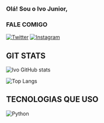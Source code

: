 
### Olá! Sou o Ivo Junior,

### FALE COMIGO

[![Twitter](https://img.shields.io/badge/Twitter-1DA1F2?style=for-the-badge&logo=twitter&logoColor=white)](https://twitter.com/IvonaldoJo)
[![Instagram](https://img.shields.io/badge/Instagram-E4405F?style=for-the-badge&logo=instagram&logoColor=white)](https://www.instagram.com/ivo.junior07/)

## GIT STATS

![Ivo GitHub stats](https://github-readme-stats.vercel.app/api?username=Ivojunior07&show_icons=true&theme=radical)


![Top Langs](https://github-readme-stats.vercel.app/api/top-langs/?username=Ivojunior07&layout=compact)

## TECNOLOGIAS QUE USO 

![Python](https://img.shields.io/badge/Python-3776AB?style=for-the-badge&logo=python&logoColor=white)
